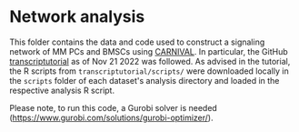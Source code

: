 # Network analysis

This folder contains the data and code used to construct a signaling network of MM PCs and BMSCs using [CARNIVAL](https://saezlab.github.io/CARNIVAL/). In particular, the GitHub [transcriptutorial](https://github.com/saezlab/transcriptutorial/tree/c03cf2c2f52264db290346d1f9c33c5a242b5360) as of Nov 21 2022 was followed. As advised in the tutorial, the R scripts from `transcriptutorial/scripts/` were downloaded locally in the `scripts` folder of each dataset's analysis directory and loaded in the respective analysis R script. 

Please note, to run this code, a Gurobi solver is needed (https://www.gurobi.com/solutions/gurobi-optimizer/).  

